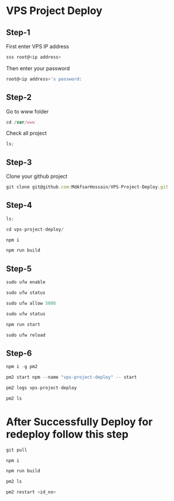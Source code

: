 # VPS Project Deploy

## Step-1

First enter VPS IP address

```js
sss root@<ip address>
```

Then enter your password

```js
root@<ip address>'s password:
```

## Step-2

Go to www folder

```js
cd /var/www
```

Check all project

```js
ls;
```

## Step-3

Clone your github project

```js
git clone git@github.com:MdAfsarHossain/VPS-Project-Deploy.git
```

## Step-4

```js
ls;
```

```js
cd vps-project-deploy/
```

```js
npm i
```

```js
npm run build
```

## Step-5

```js
sudo ufw enable
```

```js
sudo ufw status
```

```js
sudo ufw allow 5008
```

```js
sudo ufw status
```

```js
npm run start
```

```js
sudo ufw reload
```

## Step-6

```js
npm i -g pm2
```

```js
pm2 start npm --name "vps-project-deploy" -- start
```

```js
pm2 logs vps-project-deploy
```

```js
pm2 ls
```

# After Successfully Deploy for redeploy follow this step

```js
git pull
```

```js
npm i
```

```js
npm run build
```

```js
pm2 ls
```

```js
pm2 restart <id_no>
```
